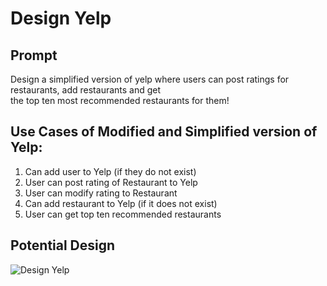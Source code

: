 # Design Yelp

## Prompt

Design a simplified version of yelp where users can post ratings for restaurants, add restaurants and get  
the top ten most recommended restaurants for them!

## Use Cases of Modified and Simplified version of Yelp:
1) Can add user to Yelp (if they do not exist)
2) User can post rating of Restaurant to Yelp 
3) User can modify rating to Restaurant  
4) Can add restaurant to Yelp (if it does not exist)
5) User can get top ten recommended restaurants

## Potential Design 

![Design Yelp](https://res.cloudinary.com/outco-io/image/upload/v1537608852/Yelp%20Recommender.png)
